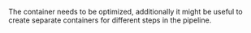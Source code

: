 The container needs to be optimized, additionally it might be useful to create separate containers for different steps in the pipeline.
